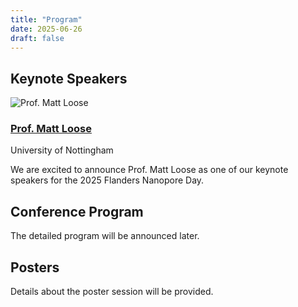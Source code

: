 ```yaml
---
title: "Program"
date: 2025-06-26
draft: false
---
```


## Keynote Speakers

<div class="keynote-speakers">

<div class="keynote-speaker">
  <img src="/images/keynote/matt-loose.jpg" alt="Prof. Matt Loose" class="keynote-photo">
  <div class="keynote-info">
    <h3><a href="https://www.nottingham.ac.uk/life-sciences/people/matt.loose" target="_blank" rel="noopener">Prof. Matt Loose</a></h3>
    <p class="keynote-affiliation">University of Nottingham</p>
    <p class="keynote-bio">We are excited to announce Prof. Matt Loose as one of our keynote speakers for the 2025 Flanders Nanopore Day.</p>
  </div>
</div>

</div>

## Conference Program

The detailed program will be announced later.


## Posters

Details about the poster session will be provided.
